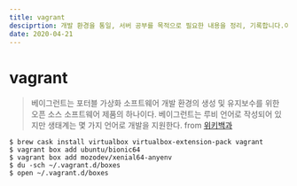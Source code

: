```yaml
---
title: vagrant
desciprtion: 개발 환경을 통일, 서버 공부를 목적으로 필요한 내용을 정리, 기록합니다.이 문서는 2020-04-21 팀두루미 PHP DEV DAY에 작성했습니다.
date: 2020-04-21
---
```


# vagrant

> 베이그런트는 포터블 가상화 소프트웨어 개발 환경의 생성 및 유지보수를 위한 오픈 소스 소프트웨어 제품의 하나이다. 베이그런트는 루비 언어로 작성되어 있지만 생태계는 몇 가지 언어로 개발을 지원한다. from [위키백과](https://ko.wikipedia.org/wiki/%EB%B2%A0%EC%9D%B4%EA%B7%B8%EB%9F%B0%ED%8A%B8_(%EC%86%8C%ED%94%84%ED%8A%B8%EC%9B%A8%EC%96%B4))


```
$ brew cask install virtualbox virtualbox-extension-pack vagrant
$ vagrant box add ubuntu/bionic64
$ vagrant box add mozodev/xenial64-anyenv
$ du -sch ~/.vagrant.d/boxes
$ open ~/.vagrant.d/boxes
```
